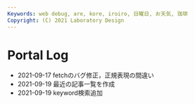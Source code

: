 ```yaml
---
Keywords: web debug, are, kore, iroiro, 日曜日, お天気, 珈琲
Copyright: (C) 2021 Laboratory Design
---
```


# Portal Log

- 2021-09-17 fetchのバグ修正，正規表現の間違い
- 2021-09-19 最近の記事一覧を作成
- 2021-09-19 keyword検索追加

